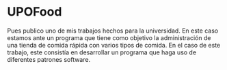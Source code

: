 # UPOFood
Pues publico uno de mis trabajos hechos para la universidad. En este caso estamos ante un programa que tiene como objetivo la administración de una tienda de comida rápida con varios tipos de comida. En el caso de este trabajo, este consistía en desarrollar un programa que haga uso de diferentes patrones software. 
